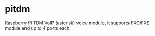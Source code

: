 # pitdm
Raspberry Pi TDM VoIP (asterisk) voice module, it supports FXO/FXS module and up to 4 ports each.
